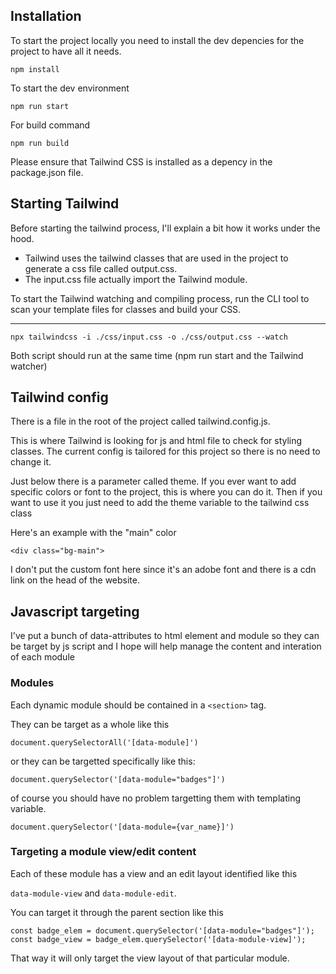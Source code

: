 ## Installation

To start the project locally you need to install the dev depencies for the project to have all it needs.

```
npm install
```

To start the dev environment

```
npm run start
```

For build command

```
npm run build
```

Please ensure that Tailwind CSS is installed as a depency in the package.json file.

## Starting Tailwind

Before starting the tailwind process, I'll explain a bit how it works under the hood.

- Tailwind uses the tailwind classes that are used in the project to generate a css file called output.css.
- The input.css file actually import the Tailwind module.

To start the Tailwind watching and compiling process, run the CLI tool to scan your template files for classes and build your CSS.

---

```
npx tailwindcss -i ./css/input.css -o ./css/output.css --watch
```

Both script should run at the same time (npm run start and the Tailwind watcher)

## Tailwind config

There is a file in the root of the project called tailwind.config.js.

This is where Tailwind is looking for js and html file to check for styling classes. The current config is tailored for this project so there is no need to change it.

Just below there is a parameter called theme. If you ever want to add specific colors or font to the project, this is where you can do it. Then if you want to use it you just need to add the theme variable to the tailwind css class

Here's an example with the "main" color

```
<div class="bg-main">
```

I don't put the custom font here since it's an adobe font and there is a cdn link on the head of the website.

## Javascript targeting

I've put a bunch of data-attributes to html element and module so they can be target by js script and I hope will help manage the content and interation of each module

### Modules

Each dynamic module should be contained in a `<section>` tag.

They can be target as a whole like this

`document.querySelectorAll('[data-module]')`

or they can be targetted specifically like this:

`document.querySelector('[data-module="badges"]')`

of course you should have no problem targetting them with templating variable.

`document.querySelector('[data-module={var_name}]')`

### Targeting a module view/edit content

Each of these module has a view and an edit layout identified like this

`data-module-view` and `data-module-edit`.

You can target it through the parent section like this

```
const badge_elem = document.querySelector('[data-module="badges"]');
const badge_view = badge_elem.querySelector('[data-module-view]');
```

That way it will only target the view layout of that particular module.
